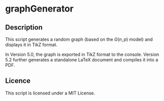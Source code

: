 # graphGenerator

## Description
This script generates a random graph (based on the $G(n, p)$ model) and displays it in TikZ format.

In Version 5.0, the graph is exported in TikZ format to the console. Version 5.2 further generates a standalone LaTeX document and compiles it into a PDF.

## Licence

This script is licensed under a MIT License.
